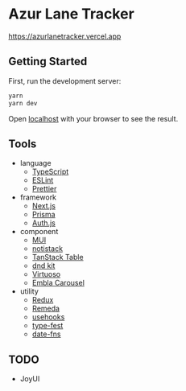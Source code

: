 # Azur Lane Tracker

https://azurlanetracker.vercel.app

## Getting Started

First, run the development server:

```bash
yarn
yarn dev
```

Open [localhost](http://localhost:3000) with your browser to see the result.

## Tools

* language
	* [TypeScript](https://www.typescriptlang.org)
	* [ESLint](https://eslint.org)
	* [Prettier](https://prettier.io)
* framework
	* [Next.js](https://nextjs.org)
	* [Prisma](https://www.prisma.io)
	* [Auth.js](https://authjs.dev)
* component
	* [MUI](https://mui.com)
	* [notistack](https://notistack.com)
	* [TanStack Table](https://tanstack.com/table/v8)
	* [dnd kit](https://dndkit.com)
	* [Virtuoso](https://virtuoso.dev)
	* [Embla Carousel](https://www.embla-carousel.com)
* utility
	* [Redux](https://redux.js.org)
	* [Remeda](https://remedajs.com)
	* [usehooks](https://usehooks.com)
	* [type-fest](https://github.com/sindresorhus/type-fest)
	* [date-fns](https://date-fns.org)

## TODO

* JoyUI
